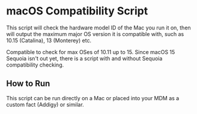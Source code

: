 # macOS Compatibility Script
This script will check the hardware model ID of the Mac you run it on, then will output the maximum major OS version it is compatible with, such as 10.15 (Catalina), 13 (Monterey) etc.  

Compatible to check for max OSes of 10.11 up to 15. Since macOS 15 Sequoia isn't out yet, there is a script with and without Sequoia compatibility checking.

## How to Run
This script can be run directly on a Mac or placed into your MDM as a custom fact (Addigy) or similar.
